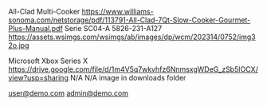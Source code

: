 <!-- Shark IonFlex Vacuum
https://support.sharkclean.com/hc/en-us/article_attachments/4402165895186/IF200_IF250Series_Manual_E_20180620_LR.pdf
IF200/250, IC205, UF280
N/A
https://mobileimages.lowes.com/productimages/66c2db13-9b09-4d06-824c-68455702af11/09588122.jpg?size=xl -->

All-Clad Multi-Cooker
https://www.williams-sonoma.com/netstorage/pdf/113791-All-Clad-7Qt-Slow-Cooker-Gourmet-Plus-Manual.pdf
Serie SC04-A
5826-231-A127
https://assets.wsimgs.com/wsimgs/ab/images/dp/wcm/202314/0752/img32o.jpg

Microsoft Xbox Series X
https://drive.google.com/file/d/1m4V5q7wkvhfz6NnmsxgWDeG_zSb5IOCX/view?usp=sharing
N/A
N/A
image in downloads folder

user@demo.com
admin@demo.com